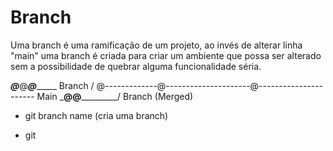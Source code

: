 # Branch

Uma branch é uma ramificação de um projeto, ao invés de alterar linha "main" uma branch é criada para criar um ambiente que possa ser alterado sem a possibilidade de quebrar alguma funcionalidade séria.

 _____@_____@_______@____________ Branch
/
@-------------@---------------------@---------------------- Main
        \_________@______@___________/ Branch (Merged)



- git branch name (cria uma branch)

- git
